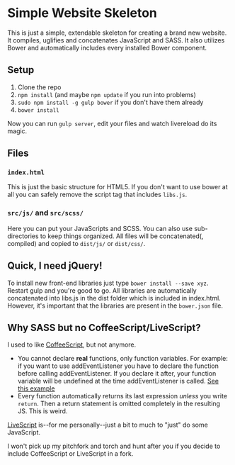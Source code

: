 Simple Website Skeleton
================

This is just a simple, extendable skeleton for creating a brand new website. It compiles, uglifies and concatenates JavaScript and SASS. It also utilizes Bower and automatically includes every installed Bower component.

Setup
-----
1. Clone the repo
2. `npm install` (and maybe `npm update` if you run into problems)
4. `sudo npm install -g gulp bower` if you don't have them already
3. `bower install`

Now you can run `gulp server`, edit your files and watch livereload do its magic.

Files
-----
### `index.html`
This is just the basic structure for HTML5. If you don't want to use bower at all you can safely remove the script tag that includes `libs.js`.

### `src/js/` and `src/scss/`
Here you can put your JavaScripts and SCSS. You can also use sub-directories to keep things organized. All files will be concatenated(, compiled) and copied to `dist/js/` or `dist/css/`.

Quick, I need jQuery!
---------------------
To install new front-end libraries just type `bower install --save xyz`. Restart gulp and you're good to go. All libraries are automatically concatenated into libs.js in the dist folder which is included in index.html. However, it's important that the libraries are present in the `bower.json` file.

Why SASS but no CoffeeScript/LiveScript?
----------------------------------------
I used to like [CoffeeScript](http://coffeescript.org/), but not anymore.
- You cannot declare **real** functions, only function variables. For example: if you want to use addEventListener you have to declare the function before calling addEventListener. If you declare it after, your function variable will be undefined at the time addEventListener is called. [See this example](http://codepen.io/Retzudo/pen/EgoJw?editors=001)
- Every function automatically returns its last expression *unless* you write `return`. Then a return statement is omitted completely in the resulting JS. This is weird.

[LiveScript](http://livescript.net/) is--for me personally--just a bit to much to "just" do some JavaScript.

I won't pick up my pitchfork and torch and hunt after you if you decide to include CoffeeScript or LiveScript in a fork.
